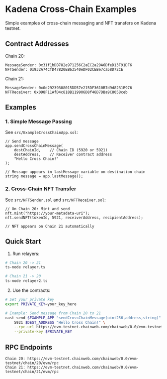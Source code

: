 # Kadena Cross-Chain Examples

Simple examples of cross-chain messaging and NFT transfers on Kadena testnet.

## Contract Addresses

Chain 20:

```
MessageSender: 0x31f1bDB782e971256C2aEC2a29A6DfeD13F91DF6
NFTSender: 0x932A74CfD47820EB63540eDF02CEBe7ca58D72CE
```

Chain 21:

```
MessageSender: 0x0e29239308015DD57e215DF3610B7d9d8231B976
NFTReceiver: 0x098F11AfD4c818B119906D8f46D7DBa9C8058ceb
```

## Examples

### 1. Simple Message Passing

See `src/ExampleCrossChainApp.sol`:

```solidity
// Send message
app.sendCrossChainMessage(
    destChainId,    // Chain ID (5920 or 5921)
    destAddress,    // Receiver contract address
    "Hello Cross Chain!"
);

// Message appears in lastMessage variable on destination chain
string message = app.lastMessage();
```

### 2. Cross-Chain NFT Transfer

See `src/NFTSender.sol` and `src/NFTReceiver.sol`:

```solidity
// On Chain 20: Mint and send
nft.mint("https://your-metadata-uri");
nft.sendNFT(tokenId, 5921, receiverAddress, recipientAddress);

// NFT appears on Chain 21 automatically
```

## Quick Start

1. Run relayers:

```bash
# Chain 20 -> 21
ts-node relayer.ts

# Chain 21 -> 20
ts-node relayer2.ts
```

2. Use the contracts:

```bash
# Set your private key
export PRIVATE_KEY=your_key_here

# Example: Send message from Chain 20 to 21
cast send $EXAMPLE_APP "sendCrossChainMessage(uint256,address,string)" \
    5921 $DEST_ADDRESS "Hello Cross Chain!" \
    --rpc-url https://evm-testnet.chainweb.com/chainweb/0.0/evm-testnet/chain/20/evm/rpc \
    --private-key $PRIVATE_KEY
```

## RPC Endpoints

```
Chain 20: https://evm-testnet.chainweb.com/chainweb/0.0/evm-testnet/chain/20/evm/rpc
Chain 21: https://evm-testnet.chainweb.com/chainweb/0.0/evm-testnet/chain/21/evm/rpc
```
